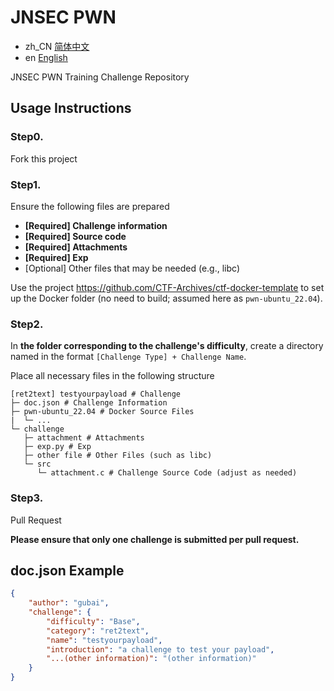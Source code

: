# JNSEC PWN  

- zh_CN [简体中文](README_CN.md)
- en [English](README.md)

JNSEC PWN Training Challenge Repository  

## Usage Instructions  

### Step0.  

Fork this project  

### Step1.  

Ensure the following files are prepared  

- **[Required] Challenge information**
- **[Required] Source code**  
- **[Required] Attachments**  
- **[Required] Exp**  
- [Optional] Other files that may be needed (e.g., libc)  

Use the project https://github.com/CTF-Archives/ctf-docker-template to set up the Docker folder (no need to build; assumed here as `pwn-ubuntu_22.04`).  

### Step2.  

In **the folder corresponding to the challenge's difficulty**, create a directory named in the format `[Challenge Type] + Challenge Name`.  

Place all necessary files in the following structure  

```
[ret2text] testyourpayload # Challenge  
├─ doc.json # Challenge Information  
├─ pwn-ubuntu_22.04 # Docker Source Files  
|  └─ ...
└─ challenge  
   ├─ attachment # Attachments  
   ├─ exp.py # Exp  
   ├─ other file # Other Files (such as libc)  
   └─ src  
      └─ attachment.c # Challenge Source Code (adjust as needed)
```

### Step3.  

Pull Request

**Please ensure that only one challenge is submitted per pull request.**

## doc.json Example  

```json
{
    "author": "gubai",
    "challenge": {
        "difficulty": "Base",
        "category": "ret2text",
        "name": "testyourpayload",
        "introduction": "a challenge to test your payload",
        "...(other information)": "(other information)"
    }
}
```

